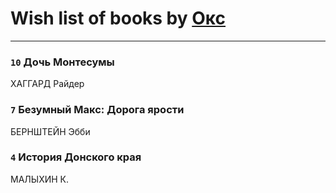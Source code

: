 # Wish list of books by [Окс](http://www.knigopis.com/#/user/books?u=102536471289425216982-google)
---

### `10` Дочь Монтесумы
ХАГГАРД Райдер

### `7` Безумный Макс: Дорога ярости
БЕРНШТЕЙН Эбби

### `4` История Донского края
МАЛЫХИН К.

